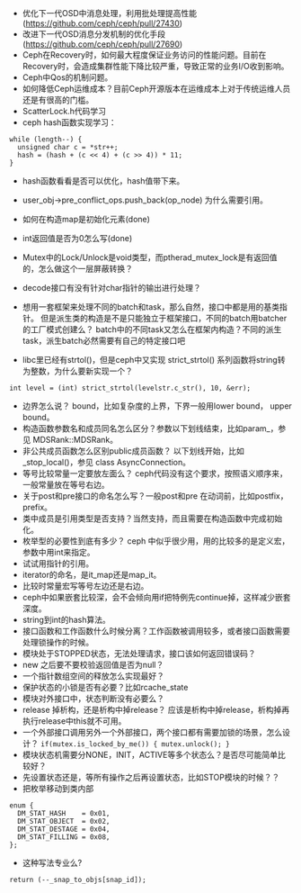 * 优化下一代OSD中消息处理，利用批处理提高性能(https://github.com/ceph/ceph/pull/27430)
* 改进下一代OSD消息分发机制的优化手段(https://github.com/ceph/ceph/pull/27690)
* Ceph在Recovery时，如何最大程度保证业务访问的性能问题。目前在Recovery时，会造成集群性能下降比较严重，导致正常的业务I/O收到影响。
* Ceph中Qos的机制问题。
* 如何降低Ceph运维成本？目前Ceph开源版本在运维成本上对于传统运维人员还是有很高的门槛。
* ScatterLock.h代码学习
* ceph hash函数实现学习：
```
while (length--) {
  unsigned char c = *str++;
  hash = (hash + (c << 4) + (c >> 4)) * 11;
}
```
* hash函数看看是否可以优化，hash值带下来。
* user_obj->pre_conflict_ops.push_back(op_node) 为什么需要引用。
* 如何在构造map是初始化元素(done)
* int返回值是否为0怎么写(done)
* Mutex中的Lock/Unlock是void类型，而ptherad_mutex_lock是有返回值的，怎么做这个一层屏蔽转换？
* decode接口有没有针对char指针的输出进行处理？
* 想用一套框架来处理不同的batch和task，那么自然，接口中都是用的基类指针。
但是派生类的构造是不是只能独立于框架接口，不同的batch用batcher的工厂模式创建么？
batch中的不同task又怎么在框架内构造？不同的派生task，派生batch必然需要有自己的特定接口吧

* libc里已经有strtol()，但是ceph中又实现 strict_strtol() 系列函数将string转为整数，为什么要新实现一个？
``` 
int level = (int) strict_strtol(levelstr.c_str(), 10, &err);
```
* 边界怎么说？ bound，比如复杂度的上界，下界一般用lower bound， upper bound。
* 构造函数参数名和成员同名怎么区分？参数以下划线结束，比如param_，参见 MDSRank::MDSRank。
* 非公共成员函数怎么区别public成员函数？ 以下划线开始，比如_stop_local()，参见 class AsyncConnection。
* 等号比较常量一定要放左面么？ ceph代码没有这个要求，按照语义顺序来，一般常量放在等号右边。
* 关于post和pre接口的命名怎么写？一般post和pre 在动词前，比如postfix， prefix。
* 类中成员是引用类型是否支持？当然支持，而且需要在构造函数中完成初始化。
* 枚举型的必要性到底有多少？ ceph 中似乎很少用，用的比较多的是定义宏，参数中用int来指定。
* 试试用指针的引用。
* iterator的命名，是it_map还是map_it。
* 比较时常量宏写等号左边还是右边。
* ceph中如果嵌套比较深，会不会倾向用if把特例先continue掉，这样减少嵌套深度。
* string到int的hash算法。
* 接口函数和工作函数什么时候分离？工作函数被调用较多，或者接口函数需要处理锁操作的时候。
* 模块处于STOPPED状态，无法处理请求，接口该如何返回错误码？
* new 之后要不要校验返回值是否为null？
* 一个指针数组空间的释放怎么实现最好？
* 保护状态的小锁是否有必要？比如rcache_state
* 模块对外接口中，状态判断没有必要么？
* release 掉析构，还是析构中掉release？ 应该是析构中掉release，析构掉再执行release中this就不可用。
* 一个外部接口调用另外一个外部接口，两个接口都有需要加锁的场景，怎么设计？ `if(mutex.is_locked_by_me()) { mutex.unlock(); } `
* 模块状态机需要分NONE，INIT，ACTIVE等多个状态么？是否尽可能简单比较好？
* 先设置状态还是，等所有操作之后再设置状态，比如STOP模块的时候？？
* 把枚举移动到类内部
```
enum {
  DM_STAT_HASH    = 0x01,
  DM_STAT_OBJECT  = 0x02,
  DM_STAT_DESTAGE = 0x04,
  DM_STAT_FILLING = 0x08,
};
```

* 这种写法专业么?
```
return (--_snap_to_objs[snap_id]);
```
